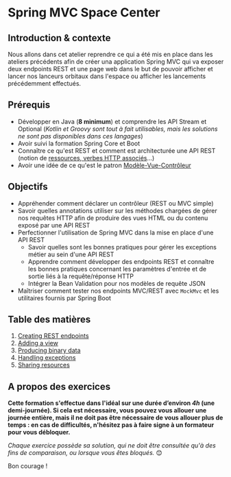 # Spring MVC Space Center

## Introduction & contexte

Nous allons dans cet atelier reprendre ce qui a été mis en place dans les ateliers précédents afin de créer una
application Spring MVC qui va exposer deux endpoints REST et une page web dans le but de pouvoir afficher et lancer nos
lanceurs orbitaux dans l'espace ou afficher les lancements précédemment effectués.

## Prérequis

- Développer en Java (**8 minimum**) et comprendre les API Stream et Optional (*Kotlin et Groovy sont tout à fait
  utilisables, mais les solutions ne sont pas disponibles dans ces langages*)
- Avoir suivi la formation Spring Core et Boot
- Connaître ce qu'est REST et comment est architecturée une API REST
  (notion de [ressources, verbes HTTP associés](https://restfulapi.net/resource-naming/)...)
- Avoir une idée de ce qu'est le patron [Modèle-Vue-Contrôleur](https://fr.wikipedia.org/wiki/Modèle-vue-contrôleur)

## Objectifs

- Appréhender comment déclarer un contrôleur (REST ou MVC simple)
- Savoir quelles annotations utiliser sur les méthodes chargées de gérer nos
  requêtes HTTP afin de produire des vues HTML ou du contenu exposé par une API REST
- Perfectionner l'utilisation de Spring MVC dans la mise en place d'une API REST
    - Savoir quelles sont les bonnes pratiques pour gérer les exceptions métier au sein d'une API REST
    - Apprendre comment développer des endpoints REST et connaître les bonnes
      pratiques concernant les paramètres d'entrée et de sortie liés à la
      requête/réponse HTTP
    - Intégrer la Bean Validation pour nos modèles de requête JSON
- Maîtriser comment tester nos endpoints MVC/REST avec `MockMvc` et les utilitaires fournis par Spring Boot

## Table des matières

1. [Creating REST endpoints](./1_creating-rest-endpoints/README.md)
2. [Adding a view](./2_adding-a-view/README.md)
3. [Producing binary data](./3_producing-binary-data/README.md)
4. [Handling exceptions](./4_handling-exceptions/README.md)
5. [Sharing resources](./5_sharing-resources/README.md)

## A propos des exercices

**Cette formation s'effectue dans l'idéal sur une durée d’environ _4h_ (une demi-journée). Si cela est nécessaire, vous
pouvez vous allouer une journée entière, mais il ne doit pas être nécessaire de vous allouer plus de temps : en cas de
difficultés, n'hésitez pas à faire signe à un formateur pour vous débloquer.**

_Chaque exercice possède sa solution, qui ne doit être consultée qu'à des fins de comparaison, ou lorsque vous êtes
bloqués._ :blush:

Bon courage !
